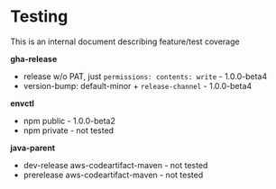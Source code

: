 # Testing

This is an internal document describing feature/test coverage

**gha-release**
- release w/o PAT, just `permissions: contents: write` - 1.0.0-beta4
- version-bump: default-minor + `release-channel` - 1.0.0-beta4

**envctl**
- npm public - 1.0.0-beta2
- npm private - not tested

**java-parent**
- dev-release aws-codeartifact-maven - not tested
- prerelease aws-codeartifact-maven - not tested
